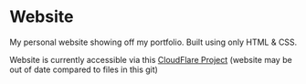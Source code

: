 # Website
My personal website showing off my portfolio. Built using only HTML & CSS. 

Website is currently accessible via this [CloudFlare Project](https://not-here.pages.dev) (website may be out of date compared to files in this git)
